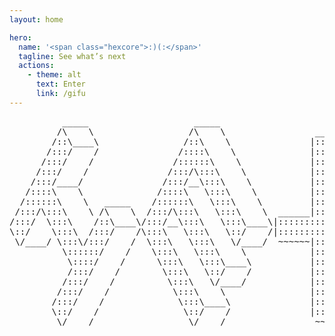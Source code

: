 ```yaml
---
layout: home

hero:
  name: '<span class="hexcore">:)(:</span>'
  tagline: See what’s next
  actions:
    - theme: alt
      text: Enter
      link: /gifu
---
```


<pre>
          _____                    _____                                            _____                   _______                   _____                    _____          
         /\    \                  /\    \                 ______                   /\    \                 /::\    \                 /\    \                  /\    \         
        /::\____\                /::\    \               |::|   |                 /::\    \               /::::\    \               /::\    \                /::\    \        
       /:::/    /               /::::\    \              |::|   |                /::::\    \             /::::::\    \             /::::\    \              /::::\    \       
      /:::/    /               /::::::\    \             |::|   |               /::::::\    \           /::::::::\    \           /::::::\    \            /::::::\    \      
     /:::/    /               /:::/\:::\    \            |::|   |              /:::/\:::\    \         /:::/~~\:::\    \         /:::/\:::\    \          /:::/\:::\    \     
    /:::/____/               /:::/__\:::\    \           |::|   |             /:::/  \:::\    \       /:::/    \:::\    \       /:::/__\:::\    \        /:::/__\:::\    \    
   /::::\    \              /::::\   \:::\    \          |::|   |            /:::/    \:::\    \     /:::/    / \:::\    \     /::::\   \:::\    \      /::::\   \:::\    \   
  /::::::\    \   _____    /::::::\   \:::\    \         |::|   |           /:::/    / \:::\    \   /:::/____/   \:::\____\   /::::::\   \:::\    \    /::::::\   \:::\    \  
 /:::/\:::\    \ /\    \  /:::/\:::\   \:::\    \  ______|::|___|___ ____  /:::/    /   \:::\    \ |:::|    |     |:::|    | /:::/\:::\   \:::\____\  /:::/\:::\   \:::\    \ 
/:::/  \:::\    /::\____\/:::/__\:::\   \:::\____\|:::::::::::::::::|    |/:::/____/     \:::\____\|:::|____|     |:::|    |/:::/  \:::\   \:::|    |/:::/__\:::\   \:::\____\
\::/    \:::\  /:::/    /\:::\   \:::\   \::/    /|:::::::::::::::::|____|\:::\    \      \::/    / \:::\    \   /:::/    / \::/   |::::\  /:::|____|\:::\   \:::\   \::/    /
 \/____/ \:::\/:::/    /  \:::\   \:::\   \/____/  ~~~~~~|::|~~~|~~~       \:::\    \      \/____/   \:::\    \ /:::/    /   \/____|:::::\/:::/    /  \:::\   \:::\   \/____/ 
          \::::::/    /    \:::\   \:::\    \            |::|   |           \:::\    \                \:::\    /:::/    /          |:::::::::/    /    \:::\   \:::\    \     
           \::::/    /      \:::\   \:::\____\           |::|   |            \:::\    \                \:::\__/:::/    /           |::|\::::/    /      \:::\   \:::\____\    
           /:::/    /        \:::\   \::/    /           |::|   |             \:::\    \                \::::::::/    /            |::| \::/____/        \:::\   \::/    /    
          /:::/    /          \:::\   \/____/            |::|   |              \:::\    \                \::::::/    /             |::|  ~|               \:::\   \/____/     
         /:::/    /            \:::\    \                |::|   |               \:::\    \                \::::/    /              |::|   |                \:::\    \         
        /:::/    /              \:::\____\               |::|   |                \:::\____\                \::/____/               \::|   |                 \:::\____\        
        \::/    /                \::/    /               |::|___|                 \::/    /                 ~~                      \:|   |                  \::/    /        
         \/____/                  \/____/                 ~~                       \/____/                                           \|___|                   \/____/    
</pre>
